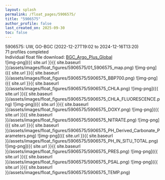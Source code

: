 ```yaml
---
layout: splash
permalink: /float_pages/5906575/
title: "5906575"
author_profile: false
last_created_on: 2025-09-30
toc: false
---
```

 
5906575: UW, GO-BGC (2022-12-27T19:02 to 2024-12-16T13:20)\
71 profiles completed\
Individual float file download: [BGC_Argo_Plus_Global](https://ftp.soest.hawaii.edu/bgc_argo_plus/Individual_Floats/outliers_removed/5906575_Sprof_processed.nc)\
![img-png]({{ site.url }}{{ site.baseurl }}/assets/images/float_figures/5906575/01_5906575_map.png)
![img-png]({{ site.url }}{{ site.baseurl }}/assets/images/float_figures/5906575/5906575_BBP700.png)
![img-png]({{ site.url }}{{ site.baseurl }}/assets/images/float_figures/5906575/5906575_CHLA.png)
![img-png]({{ site.url }}{{ site.baseurl }}/assets/images/float_figures/5906575/5906575_CHLA_FLUORESCENCE.png)
![img-png]({{ site.url }}{{ site.baseurl }}/assets/images/float_figures/5906575/5906575_DOXY.png)
![img-png]({{ site.url }}{{ site.baseurl }}/assets/images/float_figures/5906575/5906575_NITRATE.png)
![img-png]({{ site.url }}{{ site.baseurl }}/assets/images/float_figures/5906575/5906575_PH_Derived_Carbonate_Parameters.png)
![img-png]({{ site.url }}{{ site.baseurl }}/assets/images/float_figures/5906575/5906575_PH_IN_SITU_TOTAL.png)
![img-png]({{ site.url }}{{ site.baseurl }}/assets/images/float_figures/5906575/5906575_PRES.png)
![img-png]({{ site.url }}{{ site.baseurl }}/assets/images/float_figures/5906575/5906575_PSAL.png)
![img-png]({{ site.url }}{{ site.baseurl }}/assets/images/float_figures/5906575/5906575_TEMP.png)
